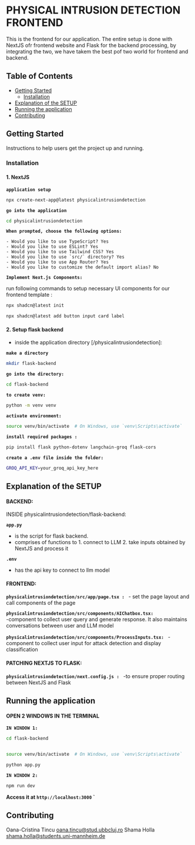 # PHYSICAL INTRUSION DETECTION FRONTEND

This is the frontend for our application.
The entire setup is done with NextJS ofr frontend website and Flask for the backend processing, by integrating the two, we have takem the best pof two world for frontend and backend.

## Table of Contents

- [Getting Started](#getting-started)
  - [Installation](#installation)
- [Explanation of the SETUP](#explanation-of-the-setup)
- [Running the application](#running-the-application)
- [Contributing](#contributing)

## Getting Started
Instructions to help users get the project up and running.
### Installation
#### 1. NextJS

**`application setup`**
```bash
npx create-next-app@latest physicalintrusiondetection
```
**`go into the application `**

```bash
cd physicalintrusiondetection
```
**`When prompted, choose the following options: `**

    - Would you like to use TypeScript? Yes
    - Would you like to use ESLint? Yes
    - Would you like to use Tailwind CSS? Yes
    - Would you like to use `src/` directory? Yes
    - Would you like to use App Router? Yes
    - Would you like to customize the default import alias? No
    
**` Implement Next.js Components: `**

run following commands to setup necessary UI components for our frontend template :
```bash
npx shadcn@latest init
```
```bash
npx shadcn@latest add button input card label
```

#### 2. Setup flask backend

- inside the application directory [/physicalintrusiondetection]:

**`make a directory `**
```bash
mkdir flask-backend
```
**`go into the directory: `**
```bash
cd flask-backend
```
**`to create venv: `**
```bash
python -m venv venv
```
**`activate environment: `**
```bash
source venv/bin/activate  # On Windows, use `venv\Scripts\activate`
```

**`install required packages : `**
```bash
pip install flask python-dotenv langchain-groq flask-cors
```
**`create a .env file inside the folder: `**
```bash
GROQ_API_KEY=your_groq_api_key_here
```

## Explanation of the SETUP

#### BACKEND:
INSIDE physicalintrusiondetection/flask-backend:

 **`app.py `** 
 - is the script for flask backend.
 - comprises of functions to 1. connect to LLM 2. take inputs obtained by NextJS and process it

**`.env `** 
- has the api key to connect to llm model

#### FRONTEND:

**`physicalintrusiondetection/src/app/page.tsx : `** 
    - set the page layout and call components of the page

**`physicalintrusiondetection/src/components/AIChatbox.tsx: `**  
    -component to collect user query and generate response. It also maintains conversations between user and LLM model

**`physicalintrusiondetection/src/components/ProcessInputs.tsx: `** 
    - component to collect user input for attack detection and display classification

#### PATCHING NEXTJS TO FLASK:

**`physicalintrusiondetection/next.config.js : `**
    -to ensure proper routing between NextJS and Flask

## Running the application

#### OPEN 2 WINDOWS IN THE TERMINAL

**`IN WINDOW 1: `**
```bash
cd flask-backend
```

```bash

source venv/bin/activate  # On Windows, use `venv\Scripts\activate`
```

```bash
python app.py
```


**`IN WINDOW 2: `**
```bash
npm run dev
```

**Access it at `http://localhost:3000` `**

## Contributing

Oana-Cristina Tincu oana.tincu@stud.ubbcluj.ro
Shama Holla  shama.holla@students.uni-mannheim.de
